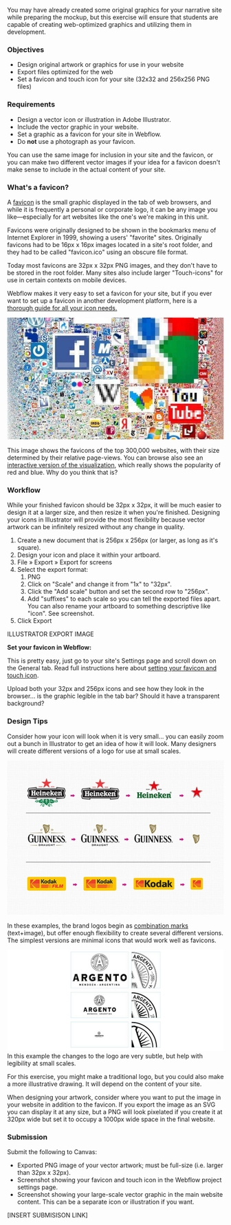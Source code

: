 You may have already created some original graphics for your narrative site while preparing the mockup, but this exercise will ensure that students are capable of creating web-optimized graphics and utilizing them in development.

### Objectives

* Design original artwork or graphics for use in your website
* Export files optimized for the web
* Set a favicon and touch icon for your site \(32x32 and 256x256 PNG files\)

### Requirements

* Design a vector icon or illustration in Adobe Illustrator.
* Include the vector graphic in your website.
* Set a graphic as a favicon for your site in Webflow.
* Do **not** use a photograph as your favicon. 

You can use the same image for inclusion in your site and the favicon, or you can make two different vector images if your idea for a favicon doesn't make sense to include in the actual content of your site.

### What's a favicon?

A [favicon](https://en.wikipedia.org/wiki/Favicon) is the small graphic displayed in the tab of web browsers, and while it is frequently a personal or corporate logo, it can be any image you like—especially for art websites like the one's we're making in this unit.

Favicons were originally designed to be shown in the bookmarks menu of Internet Explorer in 1999, showing a users' "favorite" sites. Originally favicons had to be 16px x 16px images located in a site's root folder, and they had to be called "favicon.ico" using an obscure file format.

Today most favicons are 32px x 32px PNG images, and they don't have to be stored in the root folder. Many sites also include larger "Touch-icons" for use in certain contexts on mobile devices.

Webflow makes it very easy to set a favicon for your site, but if you ever want to set up a favicon in another development platform, here is a [thorough guide for all your icon needs.](https://css-tricks.com/favicon-quiz/)

![](/assets/lesson-4/top-favicons.jpg)

This image shows the favicons of the top 300,000 websites, with their size determined by their relative page-views. You can browse also see an [interactive version of the visualization](https://nmap.org/favicon/), which really shows the popularity of red and blue. Why do you think that is?

### Workflow

While your finished favicon should be 32px x 32px, it will be much easier to design it at a larger size, and then resize it when you're finished. Designing your icons in Illustrator will provide the most flexibility because vector artwork can be infinitely resized without any change in quality.

1. Create a new document that is 256px x 256px \(or larger, as long as it's square\). 
2. Design your icon and place it within your artboard. 
4. File » Export » Export for screens
6. Select the export format:
   1. PNG
   2. Click on "Scale" and change it from "1x" to "32px".
   3. Click the "Add scale" button and set the second row to "256px".
   4. Add "suffixes" to each scale so you can tell the exported files apart. You can also rename your artboard to something descriptive like "icon". See screenshot. 
7. Click Export

ILLUSTRATOR EXPORT IMAGE

**Set your favicon in Webflow:**

This is pretty easy, just go to your site's Settings page and scroll down on the General tab. Read full instructions here about [setting your favicon and touch icon](https://university.webflow.com/article/favicons-and-touch-icons).

Upload both your 32px and 256px icons and see how they look in the browser... is the graphic legible in the tab bar? Should it have a transparent background? 

### Design Tips

Consider how your icon will look when it is very small... you can easily zoom out a bunch in Illustrator to get an idea of how it will look. Many designers will create different versions of a logo for use at small scales.

![](/assets/lesson-4/Adapting-Logos.png)

In these examples, the brand logos begin as [combination marks](https://99designs.com/blog/tips/types-of-logos/) \(text+image\), but offer enough flexibility to create several different versions. The simplest versions are minimal icons that would work well as favicons.

![](/assets/lesson-4/argento-logo.png)In this example the changes to the logo are very subtle, but help with legibility at small scales.

For this exercise, you might make a traditional logo, but you could also make a more illustrative drawing. It will depend on the content of your site.

When designing your artwork, consider where you want to put the image in your website in addition to the favicon. If you export the image as an SVG you can display it at any size, but a PNG will look pixelated if you create it at 320px wide but set it to occupy a 1000px wide space in the final website.

### Submission

Submit the following to Canvas:

* Exported PNG image of your vector artwork; must be full-size \(i.e. larger than 32px x 32px\).
* Screenshot showing your favicon and touch icon in the Webflow project settings page. 
* Screenshot showing your large-scale vector graphic in the main website content. This can be a separate icon or illustration if you want.

\[INSERT SUBMISISON LINK\]

